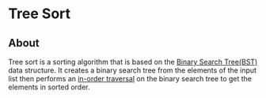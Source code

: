 # Tree Sort

## About

Tree sort is a sorting algorithm that is based on the [Binary Search Tree(BST)](../../data_structures/tree/binary_search_tree/README.md) data structure. It creates a binary search tree from the elements of the input list then performs an [in-order traversal](#TODOUPDATE) on the binary search tree to get the elements in sorted order.
